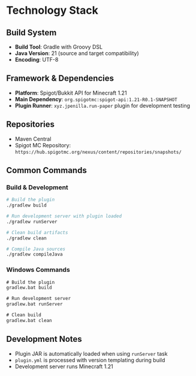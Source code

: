 # Technology Stack

## Build System
- **Build Tool**: Gradle with Groovy DSL
- **Java Version**: 21 (source and target compatibility)
- **Encoding**: UTF-8

## Framework & Dependencies
- **Platform**: Spigot/Bukkit API for Minecraft 1.21
- **Main Dependency**: `org.spigotmc:spigot-api:1.21-R0.1-SNAPSHOT`
- **Plugin Runner**: `xyz.jpenilla.run-paper` plugin for development testing

## Repositories
- Maven Central
- Spigot MC Repository: `https://hub.spigotmc.org/nexus/content/repositories/snapshots/`

## Common Commands

### Build & Development
```bash
# Build the plugin
./gradlew build

# Run development server with plugin loaded
./gradlew runServer

# Clean build artifacts
./gradlew clean

# Compile Java sources
./gradlew compileJava
```

### Windows Commands
```cmd
# Build the plugin
gradlew.bat build

# Run development server
gradlew.bat runServer

# Clean build
gradlew.bat clean
```

## Development Notes
- Plugin JAR is automatically loaded when using `runServer` task
- `plugin.yml` is processed with version templating during build
- Development server runs Minecraft 1.21